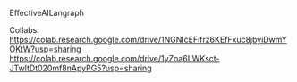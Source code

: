 EffectiveAILangraph

Collabs:
https://colab.research.google.com/drive/1NGNIcEFifrz6KEfFxuc8jbyiDwmYOKtW?usp=sharing
https://colab.research.google.com/drive/1yZoa6LWKsct-JTwltDt020mf8nApyPG5?usp=sharing
